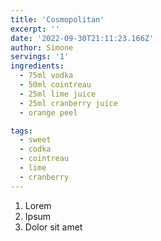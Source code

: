 ```yaml
---
title: 'Cosmopolitan'
excerpt: ''
date: '2022-09-30T21:11:23.166Z'
author: Simone
servings: '1'
ingredients:
  - 75ml vodka
  - 50ml cointreau
  - 25ml lime juice
  - 25ml cranberry juice
  - orange peel

tags:
  - sweet
  - codka
  - cointreau
  - lime
  - cranberry
---
```


1. Lorem
1. Ipsum
1. Dolor sit amet
